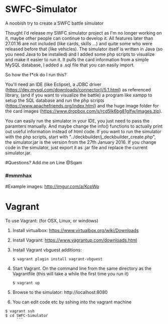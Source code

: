 # SWFC-Simulator
A noobish try to create a SWFC battle simulator

Thought I'd release my SWFC simulator project as I'm no longer working on it, maybe other people can continue to develop it.
All features later than 27.01.16 are not included (like cards, skills ...) and quite some who were released before that (like vehicles).
The simulator itself is written in Java (so you need Java to be installed) and I added some php scripts to visualize and make it easier to run it.
It pulls the card information from a simple MySQL database, I added a .sql file that you can easily import.


So how the f*ck do I run this?

You'll need an IDE (like Eclipse), a JDBC driver (https://dev.mysql.com/downloads/connector/j/5.1.html) as referenced library, (and if you
want to visualize the battle) a program like xampp to setup the SQL database and run the php scripts (https://www.apachefriends.org/index.html)
and the huge image folder for the card images (https://www.dropbox.com/s/rcd5lk6bg81glfw/images.zip).

You can easily run the simulator in your IDE, you just need to pass the paramters manually. And maybe change the info() functions to
actually print out useful information instead of html code.
If you want to run the simulator with the php scripts, start with "../deckbuilder/j_deckbuilder_create.php", the simulator.jar is the version
from the 27th January 2016. If you change code in the simulator, just export it as .jar file and replace the current simulator.jar.

#Questions? Add me on Line @Sqam

### #mmmhax

#Example images:
http://imgur.com/a/KcpWp

# Vagrant

To use Vagrant: (for OSX, Linux, or windows)

1. Install virtualbox: https://www.virtualbox.org/wiki/Downloads
1. Install Vagrant: https://www.vagrantup.com/downloads.html
1. Install Vagrant vbguest additions:

    `$ vagrant plugin install vagrant-vbguest`
1. Start Vagrant. On the command line from the same directory as the Vagrantfile (this will take a while the first time you run it)

    ```$ vagrant up```

1. Browse to the simulator: http://localhost:8080

1. You can edit code etc by sshing into the vagrant machine

```shell
$ vagrant ssh
$ cd SWFC-Simulator
     ```
